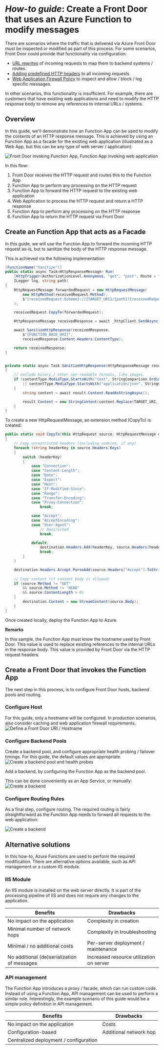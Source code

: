 # _How-to guide_: Create a Front Door that uses an Azure Function to modify messages

There are scenarios where the traffic that is delivered via Azure Front Door must be inspected or modified as part of this process. For some scenarios, Front Door could provide that functionality via configuration:
 
- [URL rewrites](https://docs.microsoft.com/en-us/azure/frontdoor/front-door-url-rewrite) of incoming requests to map them to backend systems / routes. 
- [Adding predefined HTTP headers](https://docs.microsoft.com/en-us/azure/frontdoor/front-door-http-headers-protocol) to all incoming requests
- [Web Application Firewall Policy](https://docs.microsoft.com/en-us/azure/web-application-firewall/afds/afds-overview) to inspect and allow / block / log specific messages.

In other scenarios, this functionality is insufficient. For example, there are customers that have existing web applications and need to modify the HTTP response body to remove any references to internal URLs / systems.  

##  Overview
In this guide, we'll demonstrate how an Function App can be used to modify the contents of an HTTP response message. This is achieved by using an Function App as a facade for the existing web application (illustrated as a Web App, but this can be any type of web server / application): 

![Front Door invoking Function App, Function App invoking web application](./content/AFD.Samples.Overview.JPG)

In this flow:

1. Front Door receives the HTTP request and routes this to the Function App
2. Function App to perform any processing on the HTTP request
3. Function App to forward the HTTP request to the existing web application
4. Web Application to process the HTTP request and return a HTTP response
5. Function App to perform any processing on the HTTP response
6. Function App to return the HTTP request via Front Door

## Create an Function App that acts as a Facade
In this guide, we will use the Function App to forward the incoming HTTP request as-is, but to sanitize the body of the HTTP response message. 

This is achieved via the following implementation: 

```C#
[FunctionName("Sanitize")]
public static async Task<HttpResponseMessage> Run(
    [HttpTrigger(AuthorizationLevel.Anonymous, "get", "post", Route = "Sanitize/{**path}")] HttpRequest receivedRequest,
    ILogger log, string path)
{
    HttpRequestMessage forwardedRequest = new HttpRequestMessage(
        new HttpMethod(receivedRequest.Method), 
        $"{receivedRequest.Scheme}://{TARGET_URI}/{path}?{receivedRequest.QueryString}"
    );

    receivedRequest.CopyTo(forwardedRequest);

    HttpResponseMessage receivedResponse = await _httpClient.SendAsync(forwardedRequest);

    await SanitizeHttpResponse(receivedResponse, 
        $"{FUNCTION_BASE_URI}", 
        receivedResponse.Content.Headers.ContentType);

    return receivedResponse;
}


private static async Task SanitizeHttpResponse(HttpResponseMessage result, string targetUrl, System.Net.Http.Headers.MediaTypeHeaderValue contentType)
{
    // exclude binary / other non-readable formats, like images. 
    if (contentType.MediaType.StartsWith("text", StringComparison.OrdinalIgnoreCase) // text/html, text/plain, text/javascript, text/css
        || contentType.MediaType.StartsWith("application/json", StringComparison.OrdinalIgnoreCase)) // application/json.
    {
        string content = await result.Content.ReadAsStringAsync();

        result.Content = new StringContent(content.Replace(TARGET_URI, targetUrl), System.Text.Encoding.UTF8, contentType.MediaType);
    }
}
``` 

To create a new HttpRequestMessage, an extension method (CopyTo) is created: 

```C#
public static void CopyTo(this HttpRequest source, HttpRequestMessage destination)
{
    // Copy unrestricted headers (including cookies, if any)
    foreach (string headerKey in source.Headers.Keys)
    {
        switch (headerKey)
        {
            case "Connection":
            case "Content-Length":
            case "Date":
            case "Expect":
            case "Host":
            case "If-Modified-Since":
            case "Range":
            case "Transfer-Encoding":
            case "Proxy-Connection":
                break;

            case "Accept":
            case "AcceptEncoding":
            case "User-Agent":
                // Restricted
                break;

            default:
                destination.Headers.Add(headerKey, source.Headers[headerKey].ToString());
                break;
        }
    }

    destination.Headers.Accept.ParseAdd(source.Headers["Accept"].ToString());
            
    // Copy content (if content body is allowed)
    if (source.Method != "GET"
        && source.Method != "HEAD"
        && source.ContentLength > 0)
    {
        destination.Content = new StreamContent(source.Body);
    }
}
```

Once created locally, deploy the Function App to Azure.


**Remarks**

In this sample, the Function App must know the hostname used by Front Door. This value is used to replace existing references to the internal URLs in the response body. This value is provided by Front Door via the HTTP request headers. 

## Create a Front Door that invokes the Function App
The next step in this process, is to configure Front Door hosts, backend pools and routing.

### Configure Host
For this guide, only a hostname will be configured. In production scenarios, also consider caching and web application firewall requirements. 
![Define a Front Door URI / Hostname](./content/AFD.Samples.AddHost.JPG)

### Configure Backend Pools
Create a backend pool, and configure appropriate health probing / failover timings. For this guide, the default values are appropriate.
![Create a backend pool and health probes](./content/AFD.Samples.AddBackendPool2.JPG)

Add a backend, by configuring the Function App as the backend pool. 

This can be done conveniently as an App Service, or manually:  
![Create a backend](./content/AFD.Samples.AddBackendPool.JPG)

### Configure Routing Rules
As a final step, configure routing. The required routing is fairly straightforward as the Function App needs to forward all requests to the web application: 

![Create a backend](./content/AFD.Samples.AddRouting.jpg)

## Alternative solutions
In this how-to, Azure Functions are used to perform the required modification. There are alternative options available, such as API management or a custom IIS module. 

### IIS Module
An IIS module is installed on the web server directly. It is part of the processing pipeline of IIS and does not require any changes to the application. 

| Benefits | Drawbacks |
| --- | --- | 
| No impact on the application | Complexity in creation | 
| Minimal number of network hops | Complexity in troubleshooting |
| Minimal / no additional costs | Per-server deployment / maintenance |
| No additional (de)serialization of messages | Increased resource utilization on server |  

### API management
The Function App introduces a proxy / facade, which can run custom code. Instead of using a Function App, API management can be used to perform a similar role. Interestingly, the example scenario of this guide would be a simple policy definition in API management. 

| Benefits | Drawbacks |
| --- | --- | 
| No impact on the application | Costs | 
| Configuration-based  | Additional network hop |
| Centralized deployment / configuration | |

